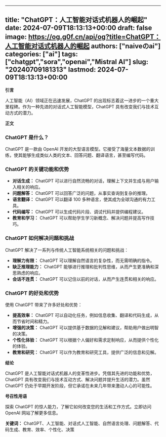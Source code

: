 
---
title: "ChatGPT：人工智能对话式机器人的崛起"
date: 2024-07-09T18:13:13+00:00
draft: false
image: https://og.g0f.cn/api/og?title=ChatGPT：人工智能对话式机器人的崛起
authors: ["naiveのai"]
categories: ["ai"]
tags: ["chatgpt","sora","openai","Mistral AI"]
slug: "20240709181313"
lastmod: 2024-07-09T18:13:13+00:00
---
**引言**

人工智能（AI）领域正在迅速发展，ChatGPT 的出现标志着这一进步的一个重大里程碑。作为一种先进的对话式人工智能模型，ChatGPT 具有改变我们与技术互动方式的潜力。

**正文**

### ChatGPT 是什么？

ChatGPT 是一款由 OpenAI 开发的大型语言模型。它接受了海量文本数据的训练，使其能够生成类似人类的文本、回答问题、翻译语言，甚至编写代码。

### ChatGPT 的关键功能和优势

* **对话生成：** ChatGPT 可以进行自然流畅的对话，理解上下文并生成与用户输入相关的响应。
* **问题解答：** ChatGPT 可以回答广泛的问题，从事实查询到复杂的推理。
* **语言翻译：** ChatGPT 可以翻译 100 多种语言，使其成为全球沟通的有力工具。
* **代码编写：** ChatGPT 可以生成代码片段、调试代码并提供编程建议。
* **教育和学习：** ChatGPT 可以帮助学生学习新概念、解决问题并提高写作技巧。

### ChatGPT 如何解决问题和挑战

ChatGPT 解决了一系列与传统人工智能系统相关的问题和挑战：

* **理解力有限：** ChatGPT 可以理解自然语言的复杂性，而无需明确的指令。
* **缺乏推理能力：** ChatGPT 能够进行推理和批判性思维，从而产生更准确和深思熟虑的响应。
* **会话不连贯：** ChatGPT 可以记住以前的对话，从而产生连贯和相关的响应。

### ChatGPT 的好处和优势

使用 ChatGPT 带来了许多好处和优势：

* **提高效率：** ChatGPT 可以自动化任务，例如信息收集、翻译和代码生成，从而节省时间和精力。
* **增强的决策：** ChatGPT 可以提供基于数据的见解和建议，帮助用户做出明智的决策。
* **个性化体验：** ChatGPT 可以根据个人偏好和需求定制响应，从而提供个性化的体验。
* **教育和研究：** ChatGPT 可以作为教育和研究工具，提供广泛的信息和见解。

**结论**

ChatGPT 是人工智能对话式机器人的变革性进步。凭借其先进的功能和优势，ChatGPT 具有改变我们与技术互动方式、解决问题并提升生活的潜力。虽然 ChatGPT 仍处于早期开发阶段，但它承诺在未来几年带来激动人心的可能性。

**号召性用语**

探索 ChatGPT 的惊人能力，了解它如何改变您的生活和工作方式。立即访问 OpenAI 网站了解更多信息。

**关键词：** ChatGPT、人工智能、对话式人工智能、自然语言处理、问题解答、代码生成、教育、效率、个性化、决策